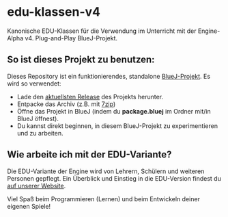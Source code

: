 # edu-klassen-v4
Kanonische EDU-Klassen für die Verwendung im Unterricht mit der Engine-Alpha v4. Plug-and-Play BlueJ-Projekt.

## So ist dieses Projekt zu benutzen:

Dieses Repository ist ein funktionierendes, standalone [BlueJ-Projekt](https://bluej.org). Es wird so verwendet:

- Lade den [aktuellsten Release](https://github.com/engine-alpha/edu-klassen-v4/releases) des Projekts herunter.
- Entpacke das Archiv (z.B. mit [7zip](http://www.7-zip.de/))
- Öffne das Projekt in BlueJ (indem du **package.bluej** im Ordner mit/in BlueJ öffnest).
- Du kannst direkt beginnen, in diesem BlueJ-Projekt zu experimentieren und zu arbeiten.

## Wie arbeite ich mit der EDU-Variante?

Die EDU-Variante der Engine wird von Lehrern, Schülern und weiteren Personen gepflegt.
Ein Überblick und Einstieg in die EDU-Version findest du [auf unserer Website](https://engine-alpha.org/wiki/EDU).


Viel Spaß beim Programmieren (Lernen) und beim Entwickeln deiner eigenen Spiele!
